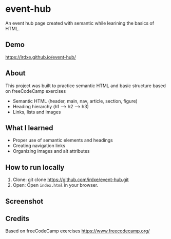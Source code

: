 # event-hub

An event hub page created with semantic while learining the basics of HTML.

## Demo

https://irdxe.github.io/event-hub/

## About

This project was built to practice semantic HTML and basic structure based on freeCodeCamp exercises

- Semantic HTML (header, main, nav, article, section, figure)
- Heading hierarchy (h1 --> h2 --> h3)
- Links, lists and images

## What I learned

- Proper use of semantic elements and headings
- Creating navigation links
- Organizing images and alt attributes

## How to run locally
1. Clone:
   git clone https://github.com/irdxe/event-hub.git
2. Open:
   Open `index.html` in your browser.

## Screenshot

## Credits

Based on freeCodeCamp exercises https://www.freecodecamp.org/

